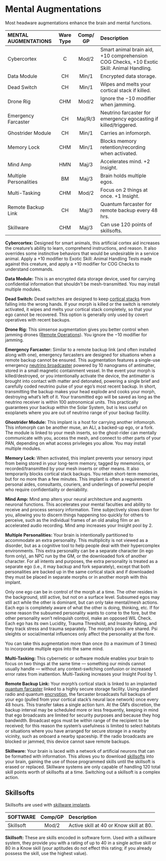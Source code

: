 # Mental Augmentations

Most headware augmentations enhance the brain and mental functions.

<!--order-->
| MENTAL AUGMENTATIONS   | Ware Type | Comp/<wbr>GP | Description                                                                              |
| :--------------------- | :-------: | :----------: | :--------------------------------------------------------------------------------------- |
| Cybercortex            |     C     |    Mod/2     | Smart animal brain aid, +10 comprehension COG Checks, +10 Exotic Skill: Animal Handling. |
| Data Module            |    CH     |    Min/1     | Encrypted data storage.                                                                  |
| Dead Switch            |    CH     |    Min/1     | Wipes and melts your cortical stack if killed.                                           |
| Drone Rig              |    CHM    |    Mod/2     | Ignore the −10 modifier when jamming.                                                    |
| Emergency Farcaster    |    CH     |   Maj/R/3    | Neutrino farcaster for emergency egocasting if killed/triggered.                         |
| Ghostrider Module      |    CH     |    Min/1     | Carries an infomorph.                                                                    |
| Memory Lock            |    CHM    |    Min/1     | Blocks memory retention/recording when activated.                                        |
| Mind Amp               |    HMN    |    Maj/3     | Accelerates mind. +2 Insight.                                                            |
| Multiple Personalities |    BM     |    Maj/3     | Brain holds multiple egos.                                                               |
| Multi-Tasking          |    CHM    |    Mod/2     | Focus on 2 things at once. +1 Insight.                                                   |
| Remote Backup Link     |    CH     |    Maj/3     | Quantum farcaster for remote backup every 48 hrs.                                        |
| Skillware              |    CHM    |    Maj/3     | Can use 120 points of skillsofts.                                                        |

<!--order-->
**Cybercortex:** Designed for smart animals, this artificial cortex aid increases the creature’s ability to learn, comprehend instructions, and reason. It also overrides some instinctive behaviors that would be undesirable in a service animal. Apply a +10 modifier to Exotic Skill: Animal Handling Tests made against this creature, and apply a +10 modifier for COG Checks to understand commands.

**Data Module:** This is an encrypted data storage device, used for carrying confidential information that shouldn't be mesh-transmitted. You may install multiple modules.

**Dead Switch:** Dead switches are designed to keep [cortical stacks](05-common-tech-and-ware.md#standard-augmentations) from falling into the wrong hands. If your morph is killed or the switch is remotely activated, it wipes and melts your cortical stack completely, so that your ego cannot be recovered. This option is generally only used by covert operatives with recent backups.

**Drone Rig:** This simsense augmentation gives you better control when jamming drones ([Remote Operations](21-robots.md#remote-operations)). You ignore the −10 modifier for jamming.

**Emergency Farcaster:** Similar to a remote backup link (and often installed along with one), emergency farcasters are designed for situations when a remote backup cannot be ensured. This augmentation features a single-use emergency [neutrino broadcaster](16-comms-and-mesh-gear.md#neutrino-communicators) powered by 10 nanograms of antimatter, stored in a small magnetic containment vessel. In the event your morph is killed/destroyed, or you intentionally activate the device, the antimatter is brought into contact with matter and detonated, powering a single brief and carefully coded neutrino pulse of your ego’s most recent backup. In short, transmitting the backup makes your head explode and cooks your morph, destroying what’s left of it. Your transmitted ego will be saved as long as the neutrino receiver is within 100 astronomical units. This practically guarantees your backup within the Solar System, but is less useful on exoplanets where you are out of neutrino range of your backup facility.

**Ghostrider Module:** This implant is a host for carrying another infomorph. This infomorph can be another muse, an ALI, a backed-up ego, or a fork. The module is linked to your mesh inserts, so the ghost-rider can mentally communicate with you, access the mesh, and connect to other parts of your PAN, depending on what access privileges you allow. You may install multiple modules.

**Memory Lock:** When activated, this implant prevents your sensory input from being stored in your long-term memory, tagged by mnemonics, or recorded/transmitted by your mesh inserts or other means. It also temporarily blocks cortical stack backups. You retain short-term memories, but for no more than a few minutes. This implant is often a requirement of personal aides, consultants, couriers, and underlings of powerful people who require confidentiality or deniability.

**Mind Amp:** Mind amp alters your neural architecture and augments neuronal functions. This accelerates your mental faculties and ability to receive and process sensory information. Time subjectively slows down for you, allowing you to discern things happening too quickly for others to perceive, such as the individual frames of an old analog film or an accelerated audio recording. Mind amp increases your Insight pool by 2.

**Multiple Personalities:** Your brain is intentionally partitioned to accommodate an extra personality. This multiplicity is not viewed as a disorder, but as a cognitive tool to help people deal with their hypercomplex environments. This extra personality can be a separate character (in ego form only), an NPC run by the GM, or the downloaded fork of another character. For all intents and purposes, the extra personality is treated as a separate ego (i.e., it may backup and fork separately), except that both personalities are backed up in the same cortical stack and if downloaded they must be placed in separate morphs or in another morph with this implant.
<!--order-union-->
Only one ego can be in control of the morph at a time. The other resides in the background, still active, but not on a surface level. Subsumed egos may still act while the other is dominant, but can only take mental/mesh actions. Each ego is completely aware of what the other is doing, thinking, etc. If for some reason the subsumed personality wants to come to the fore, but the other personality won’t relinquish control, make an opposed WIL Check. Each ego has its own Lucidity, Trauma Threshold, and Insanity Rating, and they track stress and trauma separately. The morph’s pools are shared. Psi sleights or social/mental influences only affect the personality at the fore.
<!--order-union-->
You can take this augmentation more than once (to a maximum of 3 times) to incorporate multiple egos into the same mind.

**Multi-Tasking:** This cybernetic or software module enables your brain to focus on two things at the same time — something our minds cannot usually handle — without any context-switching confusion or increased error rates from inattention. Multi-Tasking increases your Insight Pool by 1.

**Remote Backup Link:** Your morph’s cortical stack is linked to an implanted [quantum farcaster](16-comms-and-mesh-gear.md#quantum-farcasters) linked to a highly secure storage facility. Using standard radio and quantum [encryption](../13/05-authentication-and-encryption.md#encryption), the farcaster broadcasts full backups of your ego (pulled from your cortical stack’s neural lace network) once every 48 hours. This transfer takes a single action turn. At the GM’s discretion, the backup interval may be scheduled more or less frequently, keeping in mind that ego broadcasts are limited for security purposes and because they hog bandwidth. Broadcast egos must be within range of the recipient to be received; for this reason the system’s usefulness is limited to select habitats or situations where you have arranged for secure storage in a nearby vicinity, such as onboard a nearby spaceship. If the radio broadcasts are blocked or jammed, this device cannot save remote backups.

**Skillware:** Your brain is laced with a network of artificial neurons that can be formatted with information. This allows you to download [skillsofts](#skillsofts) into your brain, gaining the use of those programmed skills until the skillsoft is erased or replaced. Skillware systems are only capable of handling 120 total skill points worth of skillsofts at a time. Switching out a skillsoft is a complex action.

<!--order-end-->

## Skillsofts

Skillsofts are used with [skillware implants](#mental-augmentations).

| SOFTWARE  | Comp/<wbr>GP | Description                             |
| :-------- | :----------: | :-------------------------------------- |
| Skillsoft |    Mod/2     | Active skill at 40 or Know skill at 80. |

**Skillsoft:** These are skills encoded in software form. Used with a skillware system, they provide you with a rating of up to 40 in a single active skill or 80 in a Know skill (your aptitudes do not effect this rating; if you already possess the skill, use the highest value).
